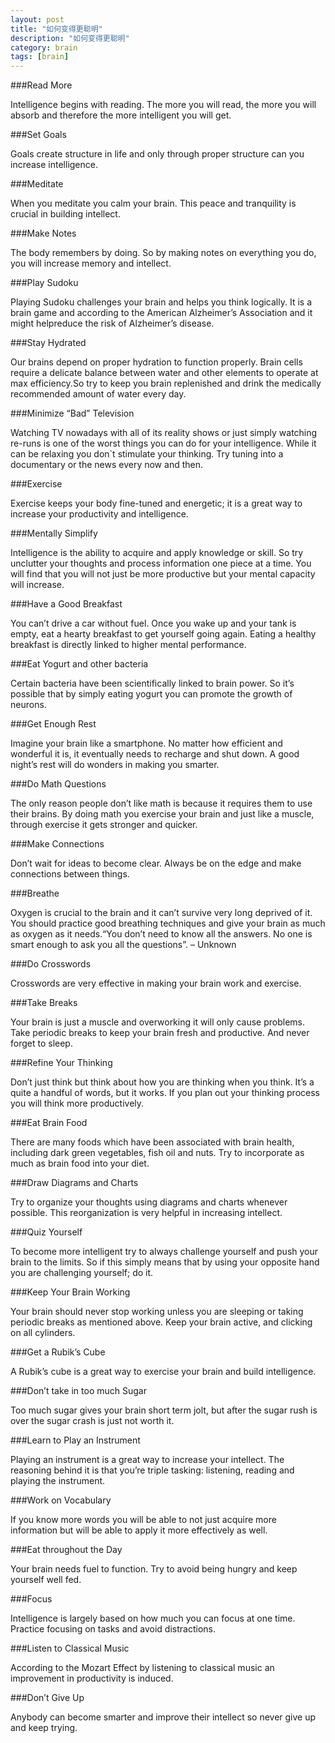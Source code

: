```yaml
---
layout: post
title: "如何变得更聪明"
description: "如何变得更聪明"
category: brain
tags: [brain]
---
```


###Read More

Intelligence begins with reading. The more you will read, the more you will absorb and therefore the more intelligent you will get.

###Set Goals

Goals create structure in life and only through proper structure can you increase intelligence.

###Meditate

When you meditate you calm your brain. This peace and tranquility is crucial in building intellect.

###Make Notes

The body remembers by doing. So by making notes on everything you do, you will increase memory and intellect.

###Play Sudoku

Playing Sudoku challenges your brain and helps you think logically. It is a brain game and according to the American Alzheimer’s Association and it might helpreduce the risk of Alzheimer’s disease.

###Stay Hydrated

Our brains depend on proper hydration to function properly. Brain cells require a delicate balance between water and other elements to operate at max efficiency.So try to keep you brain replenished and drink the medically recommended amount of water every day.

###Minimize “Bad” Television

Watching TV nowadays with all of its reality shows or just simply watching re-runs is one of the worst things you can do for your intelligence. While it can be relaxing you don`t stimulate your thinking. Try tuning into a documentary or the news every now and then.

###Exercise

Exercise keeps your body fine-tuned and energetic; it is a great way to increase your productivity and intelligence.

###Mentally Simplify

Intelligence is the ability to acquire and apply knowledge or skill. So try unclutter your thoughts and process information one piece at a time. You will find that you will not just be more productive but your mental capacity will increase.

###Have a Good Breakfast

You can’t drive a car without fuel. Once you wake up and your tank is empty, eat a hearty breakfast to get yourself going again. Eating a healthy breakfast is directly linked to higher mental performance.

###Eat Yogurt and other bacteria

Certain bacteria have been scientifically linked to brain power. So it’s possible that by simply eating yogurt you can promote the growth of neurons.

###Get Enough Rest

Imagine your brain like a smartphone. No matter how efficient and wonderful it is, it eventually needs to recharge and shut down. A good night’s rest will do wonders in making you smarter.

###Do Math Questions

The only reason people don’t like math is because it requires them to use their brains. By doing math you exercise your brain and just like a muscle, through exercise it gets stronger and quicker.

###Make Connections

Don’t wait for ideas to become clear. Always be on the edge and make connections between things.

###Breathe

Oxygen is crucial to the brain and it can’t survive very long deprived of it. You should practice good breathing techniques and give your brain as much as oxygen as it needs.“You don’t need to know all the answers. No one is smart enough to ask you all the questions”. – Unknown

###Do Crosswords

Crosswords are very effective in making your brain work and exercise.

###Take Breaks

Your brain is just a muscle and overworking it will only cause problems. Take periodic breaks to keep your brain fresh and productive. And never forget to sleep.

###Refine Your Thinking

Don’t just think but think about how you are thinking when you think. It’s a quite a handful of words, but it works. If you plan out your thinking process you will think more productively.

###Eat Brain Food

There are many foods which have been associated with brain health, including dark green vegetables, fish oil and nuts. Try to incorporate as much as brain food into your diet.

###Draw Diagrams and Charts

Try to organize your thoughts using diagrams and charts whenever possible. This reorganization is very helpful in increasing intellect.


###Quiz Yourself

To become more intelligent try to always challenge yourself and push your brain to the limits. So if this simply means that by using your opposite hand you are challenging yourself; do it.

###Keep Your Brain Working

Your brain should never stop working unless you are sleeping or taking periodic breaks as mentioned above. Keep your brain active, and clicking on all cylinders.

###Get a Rubik’s Cube

A Rubik’s cube is a great way to exercise your brain and build intelligence.

###Don’t take in too much Sugar

Too much sugar gives your brain short term jolt, but after the sugar rush is over the sugar crash is just not worth it.

###Learn to Play an Instrument

Playing an instrument is a great way to increase your intellect. The reasoning behind it is that you’re triple tasking: listening, reading and playing the instrument.

###Work on Vocabulary

If you know more words you will be able to not just acquire more information but will be able to apply it more effectively as well.

###Eat throughout the Day

Your brain needs fuel to function. Try to avoid being hungry and keep yourself well fed.

###Focus

Intelligence is largely based on how much you can focus at one time. Practice focusing on tasks and avoid distractions.

###Listen to Classical Music

According to the Mozart Effect by listening to classical music an improvement in productivity is induced.

###Don’t Give Up

Anybody can become smarter and improve their intellect so never give up and keep trying.